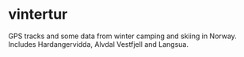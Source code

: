 # vintertur
GPS tracks and some data from winter camping and skiing in Norway. Includes Hardangervidda, Alvdal Vestfjell and Langsua.
